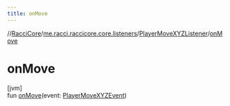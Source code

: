 ```yaml
---
title: onMove
---
```

//[RacciCore](../../../index.html)/[me.racci.raccicore.core.listeners](../index.html)/[PlayerMoveXYZListener](index.html)/[onMove](on-move.html)



# onMove



[jvm]\
fun [onMove](on-move.html)(event: [PlayerMoveXYZEvent](../../me.racci.raccicore.api.events/-player-move-x-y-z-event/index.html))




